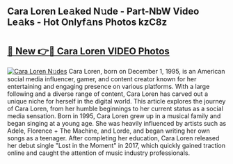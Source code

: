 ## Cara Loren Le𝚊ked N𝚞de - Part-NbW Video Le𝚊ks - Hot Onlyf𝚊ns Photos kzC8z

# <h2><a href="http://ab45112.deff.icu/?id=Cara+Loren">🔗 New 👉🔴 Cara Loren VIDEO Photos</a></h2>

[![Cara Loren N𝚞des](https://i.imgur.com/rIISA9y.gif)](http://ab45112.deff.icu/?id=Cara+Loren)
Cara Loren, born on December 1, 1995, is an American social media influencer, gamer, and content creator known for her entertaining and engaging presence on various platforms. With a large following and a diverse range of content, Cara Loren has carved out a unique niche for herself in the digital world. This article explores the journey of Cara Loren, from her humble beginnings to her current status as a social media sensation. Born in 1995, Cara Loren grew up in a musical family and began singing at a young age. She was heavily influenced by artists such as Adele, Florence + The Machine, and Lorde, and began writing her own songs as a teenager. After completing her education, Cara Loren released her debut single "Lost in the Moment" in 2017, which quickly gained traction online and caught the attention of music industry professionals.
